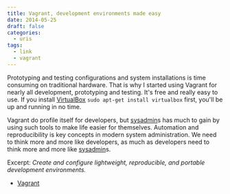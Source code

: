 ```yaml
---
title: Vagrant, development environments made easy
date: 2014-05-25
draft: false
categories:
  - uris
tags:
  - link
  - vagrant
---
```


Prototyping and testing configurations and system installations is time consuming on traditional hardware. That is why I started using Vagrant for nearly all development, prototyping and testing. It's free and really easy to use. If you install [VirtualBox](https://www.virtualbox.org/) `sudo apt-get install virtualbox` first, you'll be up and running in no time.

Vagrant do profile itself for developers, but [sysadmin]s has much to gain by using such tools to make life easier for themselves. Automation and reproducibility is key concepts in modern system administration. We need to think more and more like developers, as much as developers need to think more and more like [sysadmin]s.

Excerpt: *Create and configure lightweight, reproducible, and portable development environments.*

* [Vagrant](http://www.vagrantup.com/)

[sysadmin]: https://en.wikipedia.org/wiki/Sysadmin "System administrator"

